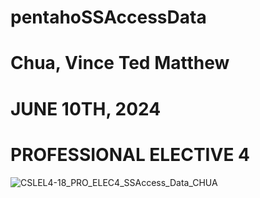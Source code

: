 # pentahoSSAccessData

# Chua, Vince Ted Matthew
# JUNE 10TH, 2024
# PROFESSIONAL ELECTIVE 4


![CSLEL4-18_PRO_ELEC4_SSAccess_Data_CHUA](https://github.com/VinceTedChua/pentahoSSAccessData/assets/142372312/588d91a3-b440-4b1f-ac38-ebc0f843ff50)
